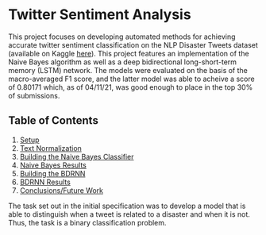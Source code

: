 # Twitter Sentiment Analysis




This project focuses on developing automated methods for achieving accurate twitter sentiment classification on the NLP Disaster Tweets dataset (available on Kaggle [here](https://www.kaggle.com/c/nlp-getting-started)). This project features an implementation of the Naive Bayes algorithm as well as a deep bidirectional long-short-term memory (LSTM) network. The models were evaluated on the basis of the macro-averaged F1 score, and the latter model was able to acheive a score of 0.80171 which, as of 04/11/21, was good enough to place in the top 30% of submissions.


## Table of Contents

1. [Setup](https://github.com/izwauld/Twitter-Sentiment-Analysis#setup)
2. [Text Normalization](https://github.com/izwauld/Twitter-Sentiment-Analysis#text-normalization)
3. [Building the Naive Bayes Classifier](https://github.com/izwauld/Twitter-Sentiment-Analysis#building-the-naive-bayes-classifier)
4. [Naive Bayes Results](https://github.com/izwauld/Twitter-Sentiment-Analysis#naive-bayes-results)
4. [Building the BDRNN](https://github.com/izwauld/Twitter-Sentiment-Analysis#building-the-bdrnn)
4. [BDRNN Results](https://github.com/izwauld/Twitter-Sentiment-Analysis#bdrnn-results)
5. [Conclusions/Future Work](https://github.com/izwauld/Twitter-Sentiment-Analysis#conclusions-future-work)



The task set out in the initial specification was to develop a model that is able to distinguish when a tweet is related to a disaster and when it is not. Thus, the task is a binary classification problem. 
 
